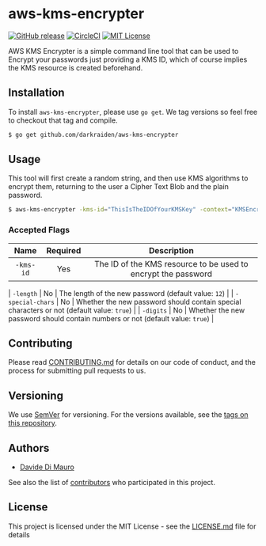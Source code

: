 # aws-kms-encrypter

[![GitHub release](http://img.shields.io/github/release/tcnksm/ghr.svg?style=flat-square)][release]
[![CircleCI](https://img.shields.io/travis/tcnksm/ghr.svg?style=flat-square)](https://circleci.com/gh/darkraiden/workflows/aws-kms-encrypter)
[![MIT License](http://img.shields.io/badge/license-MIT-blue.svg?style=flat-square)][license]

[release]: https://github.com/darkraiden/aws-kms-encrypter/releases
[license]: https://github.com/darkraiden/aws-kms-encrypter/blob/master/LICENSE

AWS KMS Encrypter is a simple command line tool that can be used to Encrypt your passwords just providing a KMS ID, which of course implies the KMS resource is created beforehand.

## Installation

To install `aws-kms-encrypter`, please use `go get`. We tag versions so feel free to checkout that tag and compile.

```bash
$ go get github.com/darkraiden/aws-kms-encrypter
```

## Usage

This tool will first create a random string, and then use KMS algorithms to encrypt them, returning to the user a Cipher Text Blob and the plain password.

```bash
$ aws-kms-encrypter -kms-id="ThisIsTheIDOfYourKMSKey" -context="KMSEncryptionContext=valueOfTheContext" -length=12 -special-chars=false -digits=false
```

### Accepted Flags

|   Name    | Required |                          Description                          |
| :-------: | :------: | :-----------------------------------------------------------: |
| `-kms-id` |   Yes    | The ID of the KMS resource to be used to encrypt the password | `-context` | No | The KMS encryption context expressed in `key=value` format, as a string |

| `-length` | No | The length of the new password (default value: `12`) |
| `-special-chars` | No | Whether the new password should contain special characters or not (default value: `true`) |
| `-digits` | No | Whether the new password should contain numbers or not (default value: `true`) |

## Contributing

Please read [CONTRIBUTING.md](CONTRIBUTING.md) for details on our code of conduct, and the process for submitting pull requests to us.

## Versioning

We use [SemVer](http://semver.org/) for versioning. For the versions available, see the [tags on this repository](https://github.com/darkraiden/sigmund/tags).

## Authors

-   [Davide Di Mauro](https://github.com/darkraiden)

See also the list of [contributors](contributors.md) who participated in this project.

## License

This project is licensed under the MIT License - see the [LICENSE.md](LICENSE.md) file for details
